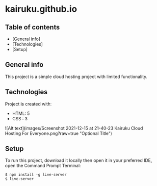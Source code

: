 # kairuku.github.io

## Table of contents
* [General info]
* [Technologies]
* [Setup]

## General info
This project is a simple cloud hosting project with limited functionality.
	
## Technologies
Project is created with:
* HTML: 5
* CSS : 3

![Alt text](images/Screenshot 2021-12-15 at 21-40-23 Kairuku Cloud Hosting For Everyone.png?raw=true "Optional Title")


	
## Setup
To run this project, download it locally then open it in your preferred IDE, open the Command Prompt Terminal:

```
$ npm install -g live-server
$ live-server
```

